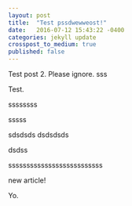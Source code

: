 ```yaml
---
layout: post
title:  "Test pssdwewweost!"
date:   2016-07-12 15:43:22 -0400
categories: jekyll update
crosspost_to_medium: true
published: false
---
```

Test post 2. Please ignore.
sss

Test.

ssssssss


sssss

sdsdsds
dsdsdsds

dsdss

ssssssssssssssssssssssssss

new article!


Yo.
